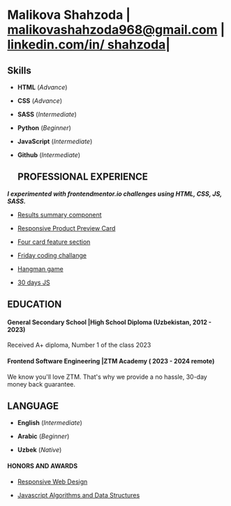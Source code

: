 # Malikova Shahzoda | malikovashahzoda968@gmail.com | [linkedin.com/in/ shahzoda](https://www.linkedin.com/in/shahzodamalikova/)|

## **Skills**

- **HTML** (_Advance_)

- **CSS** (_Advance_)

- **SASS** (_Intermediate_)

- **Python** (_Beginner_)

- **JavaScript** (_Intermediate_)

- **Github** (_Intermediate_)

  ## **PROFESSIONAL EXPERIENCE**

_**I experimented with frontendmentor.io challenges using HTML, CSS, JS, SASS.**_

- [Results summary component](https://www.frontendmentor.io/solutions/desktoponly-result-summary-card-with-flexbox-pcNCAZ3LSw)

- [Responsive Product Preview Card](https://korede1004.github.io/product-card/)
- [Four card feature section](https://www.frontendmentor.io/solutions/fourcardfeaturesectionfigma-solution-7sXE97tihO)

- [Friday coding challange](https://friday-live-coding.vercel.app/)

- [Hangman game](https://hangman-game-shahzodas-projects.vercel.app/)

- [30 days JS](https://game-shahzodas-projects.vercel.app/)

## **EDUCATION**

#### General Secondary School |High School Diploma (Uzbekistan, 2012 - 2023)

Received A+ diploma, Number 1 of the class 2023

#### Frontend Software Engineering |ZTM Academy ( 2023 - 2024 remote)

We know you'll love ZTM. That's why we provide a no hassle, 30-day money back guarantee.

## **LANGUAGE**

- **English** (_Intermediate_)

- **Arabic** (_Beginner_)

- **Uzbek** (_Native_)

#### **HONORS AND AWARDS**

- [Responsive Web Design](https://freecodecamp.org/certification/Malikova_Shahzoda/responsive-web-design)

- [Javascript Algorithms and Data Structures](https://freecodecamp.org/certification/Malikova_Shahzoda/javascript-algorithms-and-data-structures-v8)



  
